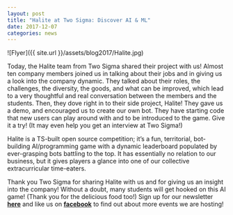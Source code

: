 ```yaml
---
layout: post
title: "Halite at Two Sigma: Discover AI & ML"
date: 2017-12-07
categories: news
---
```


![Flyer]({{ site.url }}/assets/blog2017/Halite.jpg)

Today, the Halite team from Two Sigma shared their project with us! Almost ten company members joined us in talking about their jobs and in giving us a look into the company dynamic. They talked about their roles, the challenges, the diversity, the goods, and what can be improved, which lead to a very thoughtful and real conversation between the members and the students. Then, they dove right in to their side project, Halite! They gave us a demo, and encouraged us to create our own bot. They have starting code that new users can play around with and to be introduced to the game. Give it a try! (It may even help you get an interview at Two Sigma!)

Halite is a TS-built open source competition; it’s a fun, territorial, bot-building AI/programming game with a dynamic leaderboard populated by ever-grasping bots battling to the top. It has essentially no relation to our business, but it gives players a glance into one of our collective extracurricular time-eaters.

Thank you Two Sigma for sharing Halite with us and for giving us an insight into the company! Without a doubt, many students will get hooked on this AI game! (Thank you for the delicious food too!)
Sign up for our newsletter [**here**][mailinglist] and like us on [**facebook**][facebook] to find out about more events we are hosting!


[mailinglist]: http://columbia.us9.list-manage.com/subscribe?u=4c6a1c710f8ab9cce10272368&id=593b5faa43
[facebook]:https://www.facebook.com/CUWICS
